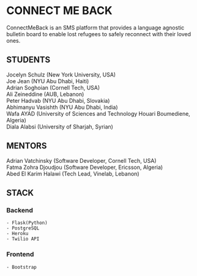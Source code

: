 # CONNECT ME BACK

ConnectMeBack is an SMS platform that provides a language agnostic bulletin board to enable lost refugees to safely reconnect with their loved ones.

## STUDENTS
Jocelyn Schulz (New York University, USA)  
Joe Jean (NYU Abu Dhabi, Haiti)  
Adrian Soghoian (Cornell Tech, USA)  
Ali Zeineddine (AUB, Lebanon)  
Peter Hadvab (NYU Abu Dhabi, Slovakia)  
Abhimanyu Vasishth (NYU Abu Dhabi, India)  
Wafa AYAD (University of Sciences and Technology Houari Boumediene, Algeria)  
Diala Alabsi (University of Sharjah, Syrian)


## MENTORS
Adrian Vatchinsky (Software Developer, Cornell Tech, USA)  
Fatma Zohra Djoudjou (Software Developer, Ericsson, Algeria)  
Abed El Karim Halawi (Tech Lead, Vinelab, Lebanon)


## STACK

### Backend
	- Flask(Python)
	- PostgreSQL
	- Heroku
	- Twilio API

### Frontend
	- Bootstrap